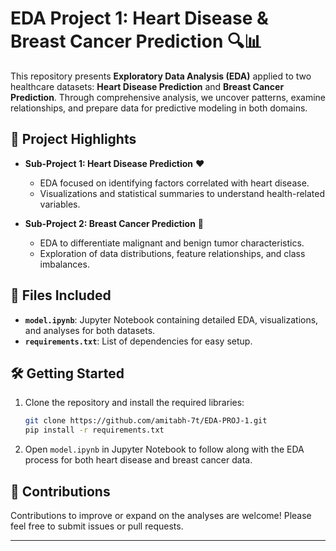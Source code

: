 # EDA Project 1: Heart Disease & Breast Cancer Prediction 🔍📊

This repository presents **Exploratory Data Analysis (EDA)** applied to two healthcare datasets: **Heart Disease Prediction** and **Breast Cancer Prediction**. Through comprehensive analysis, we uncover patterns, examine relationships, and prepare data for predictive modeling in both domains.

## 🧩 Project Highlights

- **Sub-Project 1: Heart Disease Prediction** ❤️
   - EDA focused on identifying factors correlated with heart disease.
   - Visualizations and statistical summaries to understand health-related variables.

- **Sub-Project 2: Breast Cancer Prediction** 🧬
   - EDA to differentiate malignant and benign tumor characteristics.
   - Exploration of data distributions, feature relationships, and class imbalances.

## 📂 Files Included

- **`model.ipynb`**: Jupyter Notebook containing detailed EDA, visualizations, and analyses for both datasets.
- **`requirements.txt`**: List of dependencies for easy setup.

## 🛠️ Getting Started

1. Clone the repository and install the required libraries:
   ```bash
   git clone https://github.com/amitabh-7t/EDA-PROJ-1.git
   pip install -r requirements.txt
   ```
2. Open `model.ipynb` in Jupyter Notebook to follow along with the EDA process for both heart disease and breast cancer data.

## 🌟 Contributions
Contributions to improve or expand on the analyses are welcome! Please feel free to submit issues or pull requests.

---